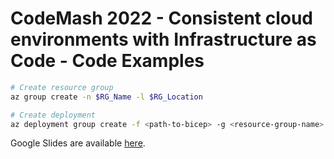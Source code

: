 # CodeMash 2022 - Consistent cloud environments with Infrastructure as Code - Code Examples

```sh
# Create resource group
az group create -n $RG_Name -l $RG_Location

# Create deployment
az deployment group create -f <path-to-bicep> -g <resource-group-name> --parameters ./parameters.json
```

Google Slides are available [here](https://docs.google.com/presentation/d/1JUkeS9w-hNgHlYq1b6NRgKHFX5Z_yqis1Zsb8eyXvRI/edit?usp=sharing).

